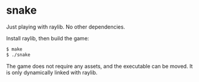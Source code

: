 # snake
Just playing with raylib. No other dependencies.

Install raylib, then build the game:
```bash
$ make
$ ./snake
```

The game does not require any assets, and the executable can be moved. It is only dynamically linked with raylib.
